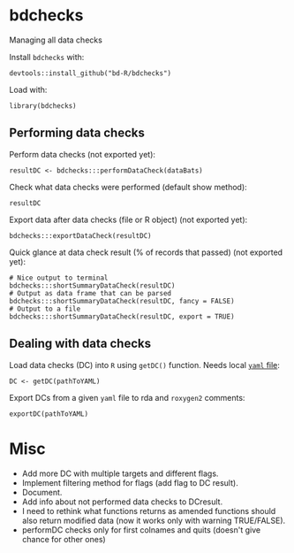 # bdchecks
Managing all data checks

Install `bdchecks` with: 

    devtools::install_github("bd-R/bdchecks")

Load with:
    
    library(bdchecks)


## Performing data checks

Perform data checks (not exported yet):

    resultDC <- bdchecks:::performDataCheck(dataBats)

Check what data checks were performed (default show method):

    resultDC

Export data after data checks (file or R object) (not exported yet):  

    bdchecks:::exportDataCheck(resultDC)

Quick glance at data check result (% of records that passed) (not exported yet):  

    # Nice output to terminal
    bdchecks:::shortSummaryDataCheck(resultDC)
    # Output as data frame that can be parsed
    bdchecks:::shortSummaryDataCheck(resultDC, fancy = FALSE)
    # Output to a file
    bdchecks:::shortSummaryDataCheck(resultDC, export = TRUE)


## Dealing with data checks

Load data checks (DC) into `R` using `getDC()` function. Needs local [`yaml` file](http://raw.githubusercontent.com/bd-R/bdchecks/master/data/DCtest.yaml):

    DC <- getDC(pathToYAML)

Export DCs from a given `yaml` file to rda and `roxygen2` comments:

    exportDC(pathToYAML)

# Misc


- Add more DC with multiple targets and different flags.   
- Implement filtering method for flags (add flag to DC result).   
- Document.   
- Add info about not performed data checks to DCresult.   
- I need to rethink what functions returns as amended functions should also return modified data (now it works only with warning TRUE/FALSE).  
- performDC checks only for first colnames and quits (doesn't give chance for other ones)

